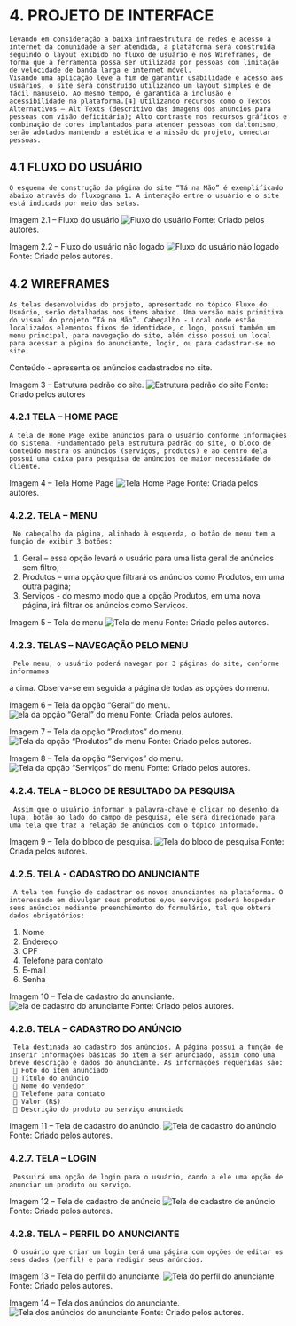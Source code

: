 
# 4. PROJETO DE INTERFACE


    Levando em consideração a baixa infraestrutura de redes e acesso à internet da comunidade a ser atendida, a plataforma será construída seguindo o layout exibido no fluxo de usuário e nos Wireframes, de forma que a ferramenta possa ser utilizada por pessoas com limitação de velocidade de banda larga e internet móvel.
    Visando uma aplicação leve a fim de garantir usabilidade e acesso aos usuários, o site será construído utilizando um layout simples e de fácil manuseio. Ao mesmo tempo, é garantida a inclusão e acessibilidade na plataforma.[4] Utilizando recursos como o Textos Alternativos – Alt Texts (descritivo das imagens dos anúncios para pessoas com visão deficitária); Alto contraste nos recursos gráficos e combinação de cores implantados para atender pessoas com daltonismo, serão adotados mantendo a estética e a missão do projeto, conectar pessoas.

## 4.1 FLUXO DO USUÁRIO

    O esquema de construção da página do site “Tá na Mão” é exemplificado abaixo através do fluxograma 1. A interação entre o usuário e o site está indicada por meio das setas.

Imagem 2.1 – Fluxo do usuário
![Fluxo do usuário](img/wireframe-example.png)
Fonte: Criado pelos autores.


Imagem 2.2 – Fluxo do usuário não logado
![Fluxo do usuário não logado](img/wireframe-example.png)
Fonte: Criado pelos autores.

## 4.2 WIREFRAMES

    As telas desenvolvidas do projeto, apresentado no tópico Fluxo do Usuário, serão detalhadas nos itens abaixo. Uma versão mais primitiva do visual do projeto “Tá na Mão”. Cabeçalho - Local onde estão localizados elementos fixos de identidade, o logo, possui também um menu principal, para navegação do site, além disso possui um local para acessar a página do anunciante, login, ou para cadastrar-se no site.
Conteúdo - apresenta os anúncios cadastrados no site.


Imagem 3 – Estrutura padrão do site.
![Estrutura padrão do site](img/wireframe-example.png)
Fonte: Criado pelos autores


### 4.2.1 TELA – HOME PAGE

    A tela de Home Page exibe anúncios para o usuário conforme informações do sistema. Fundamentado pela estrutura padrão do site, o bloco de Conteúdo mostra os anúncios (serviços, produtos) e ao centro dela possui uma caixa para pesquisa de anúncios de maior necessidade do cliente.

Imagem 4 – Tela Home Page
![Tela Home Page](img/wireframe-example.png)
Fonte: Criada pelos autores.

### 4.2.2. TELA – MENU

     No cabeçalho da página, alinhado à esquerda, o botão de menu tem a função de exibir 3 botões:

1. Geral – essa opção levará o usuário para uma lista geral de anúncios sem filtro;
2. Produtos – uma opção que filtrará os anúncios como Produtos, em uma outra página;
3. Serviços - do mesmo modo que a opção Produtos, em uma nova página, irá filtrar os anúncios como Serviços.

Imagem 5 – Tela de menu
![Tela de menu](img/wireframe-example.png)
Fonte: Criado pelos autores.

### 4.2.3. TELAS – NAVEGAÇÃO PELO MENU

     Pelo menu, o usuário poderá navegar por 3 páginas do site, conforme informamos
a cima. Observa-se em seguida a página de todas as opções do menu.

Imagem 6 – Tela da opção “Geral” do menu.
![ela da opção “Geral” do menu](img/wireframe-example.png)
Fonte: Criada pelos autores.

Imagem 7 – Tela da opção “Produtos” do menu.
![Tela da opção “Produtos” do menu](img/wireframe-example.png)
Fonte: Criado pelos autores.

Imagem 8 – Tela da opção “Serviços” do menu.
![Tela da opção “Serviços” do menu](img/wireframe-example.png)
Fonte: Criado pelos autores.

### 4.2.4. TELA – BLOCO DE RESULTADO DA PESQUISA

     Assim que o usuário informar a palavra-chave e clicar no desenho da lupa, botão ao lado do campo de pesquisa, ele será direcionado para uma tela que traz a relação de anúncios com o tópico informado.


Imagem 9 – Tela do bloco de pesquisa.
![Tela do bloco de pesquisa](img/wireframe-example.png)
Fonte: Criada pelos autores.

### 4.2.5. TELA - CADASTRO DO ANUNCIANTE

     A tela tem função de cadastrar os novos anunciantes na plataforma. O interessado em divulgar seus produtos e/ou serviços poderá hospedar seus anúncios mediante preenchimento do formulário, tal que obterá dados obrigatórios:

1. Nome
2. Endereço
3. CPF
4. Telefone para contato
5. E-mail
6. Senha

Imagem 10 – Tela de cadastro do anunciante.
![ela de cadastro do anunciante](img/wireframe-example.png)
Fonte: Criado pelos autores.

### 4.2.6. TELA – CADASTRO DO ANÚNCIO

     Tela destinada ao cadastro dos anúncios. A página possui a função de inserir informações básicas do item a ser anunciado, assim como uma breve descrição e dados do anunciante. As informações requeridas são: 
      Foto do item anunciado 
      Título do anúncio
      Nome do vendedor
      Telefone para contato
      Valor (R$)
      Descrição do produto ou serviço anunciado


Imagem 11 – Tela de cadastro do anúncio.
![Tela de cadastro do anúncio](img/wireframe-example.png)
Fonte: Criado pelos autores.


### 4.2.7. TELA – LOGIN

     Possuirá uma opção de login para o usuário, dando a ele uma opção de anunciar um produto ou serviço.

Imagem 12 – Tela de cadastro de anúncio
![Tela de cadastro de anúncio](img/wireframe-example.png)
Fonte: Criado pelos autores.

### 4.2.8. TELA – PERFIL DO ANUNCIANTE

     O usuário que criar um login terá uma página com opções de editar os seus dados (perfil) e para redigir seus anúncios.


Imagem 13 – Tela do perfil do anunciante.
![Tela do perfil do anunciante](img/wireframe-example.png)
Fonte: Criado pelos autores.

Imagem 14 – Tela dos anúncios do anunciante.
![Tela dos anúncios do anunciante](img/wireframe-example.png)
Fonte: Criado pelos autores.







